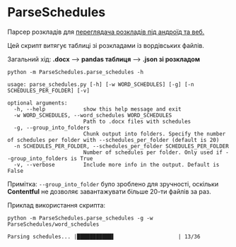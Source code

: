 # ParseSchedules

Парсер розкладів для [переглядача розкладів під андроїд та веб.]()

Цей скрипт витягує таблиці зі розкладами із вордівських файлів.

Загальний хід: **.docx** --> **pandas таблиця** --> **.json зі розкладом**

`python -m ParseSchedules.parse_schedules -h`

```shell
usage: parse_schedules.py [-h] [-w WORD_SCHEDULES] [-g] [-n SCHEDULES_PER_FOLDER] [-v]

optional arguments:
  -h, --help            show this help message and exit
  -w WORD_SCHEDULES, --word_schedules WORD_SCHEDULES
                        Path to .docx files with schedules
  -g, --group_into_folders
                        Chunk output into folders. Specify the number of schedules per folder with --schedules_per_folder (default is 20)
  -n SCHEDULES_PER_FOLDER, --schedules_per_folder SCHEDULES_PER_FOLDER
                        Number of schedules per folder. Only used if --group_into_folders is True
  -v, --verbose         Include more info in the output. Default is False
```

Примітка: `--group_into_folder` було зроблено для зручності, оскільки **Contentful** не дозволяє завантажувати більше 20-ти файлів за раз.

Приклад використання скрипта:

```
python -m ParseSchedules.parse_schedules -g -w ParseSchedules/word_schedules
```

`Parsing schedules... |███████████▌                    | 13/36`
